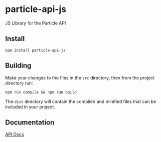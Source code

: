 # particle-api-js
JS Library for the Particle API

## Install

`npm install particle-api-js`

## Building

Make your changes to the files in the `src` directory, then from the project directory run:

`npm run compile && npm run build`

The `dist` directory will contain the compiled and minified files that can be included in your project.

## Documentation

[API Docs](docs/api.md)
